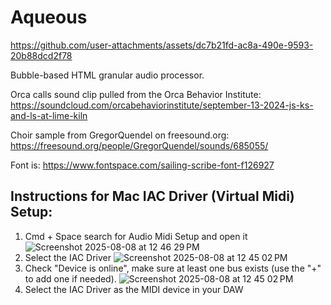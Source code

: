 # Aqueous

https://github.com/user-attachments/assets/dc7b21fd-ac8a-490e-9593-20b88dcd2f78

Bubble-based HTML granular audio processor.

Orca calls sound clip pulled from the Orca Behavior Institute:
https://soundcloud.com/orcabehaviorinstitute/september-13-2024-js-ks-and-ls-at-lime-kiln

Choir sample from GregorQuendel on freesound.org:
https://freesound.org/people/GregorQuendel/sounds/685055/

Font is:
https://www.fontspace.com/sailing-scribe-font-f126927

## Instructions for Mac IAC Driver (Virtual Midi) Setup:

1. Cmd + Space search for Audio Midi Setup and open it
   ![Screenshot 2025-08-08 at 12 46 29 PM](https://github.com/user-attachments/assets/15ca6575-2c78-4403-ab94-e0876ab94f29)
2. Select the IAC Driver
   ![Screenshot 2025-08-08 at 12 45 02 PM](https://github.com/user-attachments/assets/6ac8a28e-912e-432a-87fd-5244222d2c18)
3. Check "Device is online", make sure at least one bus exists (use the "+" to add one if needed).
   ![Screenshot 2025-08-08 at 12 45 02 PM](https://github.com/user-attachments/assets/ee80dc5c-53d3-41f4-87fb-05440c80c323)
4. Select the IAC Driver as the MIDI device in your DAW
